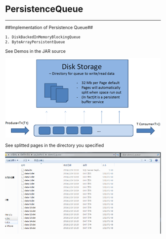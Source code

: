 

# PersistenceQueue #

----------


##Implementation of Persistence Queue##

	1. DiskBackedInMemoryBlockingQueue
	2. ByteArrayPersistentQueue


See Demos in the JAR source


![](https://github.com/yue9944882/PersistentQueue/blob/master/README.img/PersistentQueue1.PNG)


See splitted pages in the directory you specified

![](https://github.com/yue9944882/PersistentQueue/blob/master/README.img/Disk-Page.PNG)